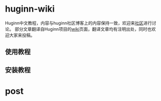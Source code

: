 # huginn-wiki
Huginn中文教程，内容与huginn社区博客上的内容保持一致，欢迎来[社区](https://www.huginn.cn/blog/)进行讨论。
部分文章翻译自Huginn项目的[wiki](https://github.com/cantino/huginn/wiki)页面，翻译文章均有注明出处，同时也欢迎大家来投稿。

## 使用教程


## 安装教程

# post
